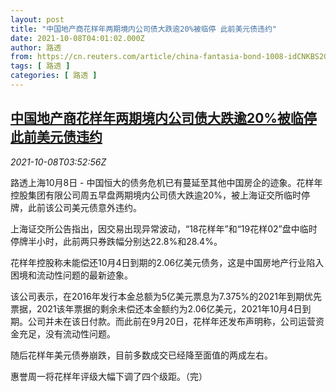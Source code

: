 ```yaml
---
layout: post
title: "中国地产商花样年两期境内公司债大跌逾20%被临停 此前美元债违约"
date: 2021-10-08T04:01:02.000Z
author: 路透
from: https://cn.reuters.com/article/china-fantasia-bond-1008-idCNKBS2GY0AZ
tags: [ 路透 ]
categories: [ 路透 ]
---
```

<!--1633665662000-->
[中国地产商花样年两期境内公司债大跌逾20%被临停 此前美元债违约](https://cn.reuters.com/article/china-fantasia-bond-1008-idCNKBS2GY0AZ)
------

<div>
<div><i>2021-10-08T03:52:56Z</i></div><p>路透上海10月8日 - 中国恒大的债务危机已有蔓延至其他中国房企的迹象。花样年控股集团有限公司周五早盘两期境内公司债大跌逾20%，被上海证交所临时停牌，此前该公司美元债意外违约。</p><p>上海证交所公告指出，因交易出现异常波动，“18花样年”和“19花样02”盘中临时停牌半小时，此前两只券跌幅分别达22.8%和28.4%。</p><p>花样年控股称未能偿还10月4日到期的2.06亿美元债务，这是中国房地产行业陷入困境和流动性问题的最新迹象。</p><p>该公司表示，在2016年发行本金总额为5亿美元票息为7.375%的2021年到期优先票据，2021该年票据的剩余未偿还本金额约为2.06亿美元，2021年10月4日到期。公司并未在该日付款。而此前在9月20日，花样年还发布声明称，公司运营资金充足，没有流动性问题。</p><p>随后花样年美元债券崩跌，目前多数成交已经降至面值的两成左右。</p><p>惠誉周一将花样年评级大幅下调了四个级距。（完）</p>
</div>
